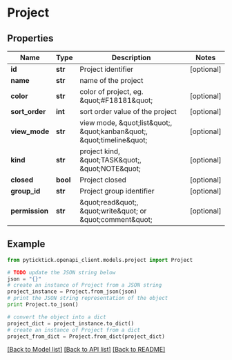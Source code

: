 # Project


## Properties
Name | Type | Description | Notes
------------ | ------------- | ------------- | -------------
**id** | **str** | Project identifier | [optional] 
**name** | **str** | name of the project | 
**color** | **str** | color of project, eg. \&quot;#F18181\&quot; | [optional] 
**sort_order** | **int** | sort order value of the project | [optional] 
**view_mode** | **str** | view mode, \&quot;list\&quot;, \&quot;kanban\&quot;, \&quot;timeline\&quot; | [optional] 
**kind** | **str** | project kind, \&quot;TASK\&quot;, \&quot;NOTE\&quot; | [optional] 
**closed** | **bool** | Project closed | [optional] 
**group_id** | **str** | Project group identifier | [optional] 
**permission** | **str** | \&quot;read\&quot;, \&quot;write\&quot; or \&quot;comment\&quot; | [optional] 

## Example

```python
from pyticktick.openapi_client.models.project import Project

# TODO update the JSON string below
json = "{}"
# create an instance of Project from a JSON string
project_instance = Project.from_json(json)
# print the JSON string representation of the object
print Project.to_json()

# convert the object into a dict
project_dict = project_instance.to_dict()
# create an instance of Project from a dict
project_from_dict = Project.from_dict(project_dict)
```
[[Back to Model list]](../README.md#documentation-for-models) [[Back to API list]](../README.md#documentation-for-api-endpoints) [[Back to README]](../README.md)


